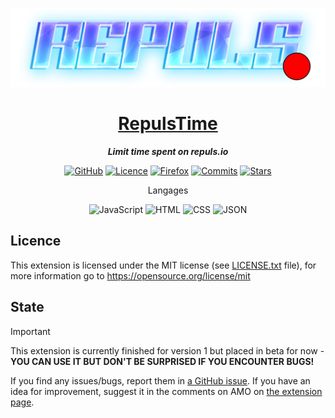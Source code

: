 <div align="center">

![GitHub](icons/banner.svg)

# [RepulsTime]
***Limit time spent on repuls.io***

[![GitHub](https://img.shields.io/badge/GitHub-%23121011.svg?logo=github&logoColor=white)](https://github.com/pandaroux007/RepulsTime)
[![Licence](https://img.shields.io/badge/License-MIT-brightgreen.svg)](https://github.com/pandaroux007/RepulsTime/blob/main/LICENCE.txt)
[![Firefox](https://img.shields.io/badge/Firefox-FF7139?logo=Firefox&logoColor=white&style=flat)](https://addons.mozilla.org/en-US/firefox/addon/repulstime/)
[![Commits](https://img.shields.io/github/commit-activity/t/pandaroux007/RepulsTime)](https://github.com/pandaroux007/RepulsTime/commits/main/)
[![Stars](https://img.shields.io/github/stars/pandaroux007/RepulsTime.svg?style=social&label=Stars)](https://github.com/pandaroux007/RepulsTime)

Langages

![JavaScript](https://img.shields.io/badge/JavaScript-F7DF1E?logo=javascript&logoColor=000)
![HTML](https://img.shields.io/badge/HTML-%23E34F26.svg?logo=html5&logoColor=white)
![CSS](https://img.shields.io/badge/CSS-1572B6?logo=css3&logoColor=fff)
![JSON](https://img.shields.io/badge/JSON-000?logo=json&logoColor=fff)
</div>

## Licence
This extension is licensed under the MIT license (see [LICENSE.txt](LICENCE.txt) file), for more information go to https://opensource.org/license/mit

## State
> [!IMPORTANT]
> This extension is currently finished for version 1 but placed in beta for now - **YOU CAN USE IT BUT DON'T BE SURPRISED IF YOU ENCOUNTER BUGS!**

If you find any issues/bugs, report them in [a GitHub issue](https://www.github.com/pandaroux007/RepulsTime/issues). If you have an idea for improvement, suggest it in the comments on AMO on [the extension page](https://addons.mozilla.org/en-US/firefox/addon/repulstime/).

[RepulsTime]: https://addons.mozilla.org/en-US/firefox/addon/repulstime/